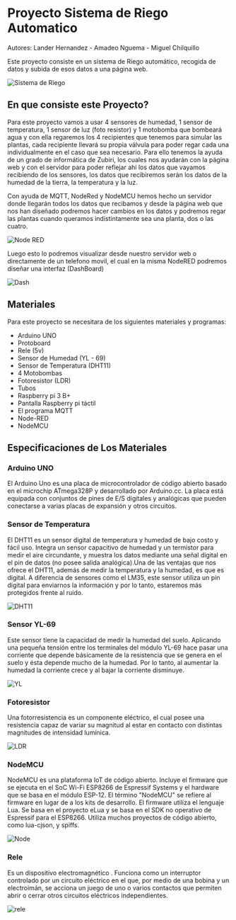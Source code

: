 # Proyecto Sistema de Riego Automatico
Autores: Lander Hernandez - Amadeo Nguema - Miguel Chilquillo


Este proyecto consiste en un sistema de Riego automático, recogida de datos y subida de esos datos a una página web.

![Sistema de Riego](https://www.hwlibre.com/wp-content/uploads/2019/08/montaje-sistema-riego-automatico-arduino.png)

## En que consiste este Proyecto?

Para este proyecto vamos a usar 4 sensores de humedad, 1 sensor de temperatura, 1 sensor de luz (foto resistor) y 1 motobomba que bombeará agua y con ella regaremos los 4 recipientes que tenemos para simular las plantas, cada recipiente llevará su propia válvula para poder regar cada una individualmente en el caso que sea necesario.  Para ello tenemos la ayuda de un grado de informática de Zubiri, los cuales nos ayudarán con la página web y con el servidor para poder reflejar ahí los datos que vayamos recibiendo de los sensores, los datos que recibiremos serán los datos de la humedad de la tierra, la temperatura y la luz.

Con ayuda de MQTT, NodeRed y NodeMCU hemos hecho un servidor donde llegarán todos los datos que recibamos y desde la página web que nos han diseñado podremos hacer cambios en los datos y podremos regar las plantas cuando queramos indistintamente sea una planta, dos o las cuatro. 

![Node RED](https://2.bp.blogspot.com/-y_MFrFV9gk0/WCUUJZAuG2I/AAAAAAAAC28/Z2C--Gr4iyYXqMU1mhvZsT1nhJ3OyayoQCLcB/s1600/nodes.JPG)

Luego esto lo podremos visualizar desde nuestro servidor web o directamente de un telefono movil, el cual en la misma NodeRED podremos diseñar una interfaz (DashBoard)

![Dash](https://themicrofcontrol.files.wordpress.com/2017/08/deepinscreenshot_select-area_20170813015351.png?w=1350)

 ## Materiales
 
  Para este proyecto se necesitara de los siguientes materiales y programas:
 
 - Arduino UNO
 - Protoboard
 - Rele (5v)
 - Sensor de Humedad (YL - 69)
 - Sensor de Temperatura (DHT11)
 - 4 Motobombas
 - Fotoresistor (LDR)
 - Tubos
 - Raspberry pi 3 B+ 
 - Pantalla Raspberry pi táctil
 - El programa MQTT
 - Node-RED
 - NodeMCU
 
 ## Especificaciones de Los Materiales

### Arduino UNO

El Arduino Uno es una placa de microcontrolador de código abierto basado en el microchip ATmega328P y desarrollado por Arduino.cc. La placa está equipada con conjuntos de pines de E/S digitales y analógicas que pueden conectarse a varias placas de expansión y otros circuitos.


### Sensor de Temperatura

El DHT11 es un sensor digital de temperatura y humedad de bajo costo y fácil uso. Integra un sensor capacitivo de humedad y un termistor para medir el aire circundante, y muestra los datos mediante una señal digital en el pin de datos (no posee salida analógica).Una de las ventajas que nos ofrece el DHT11, además de medir la temperatura y la humedad, es que es digital. A diferencia de sensores como el LM35, este sensor utiliza un pin digital para enviarnos la información y por lo tanto, estaremos más protegidos frente al ruido.

![DHT11](https://www.dhresource.com/0x0/f2/albu/g5/M01/31/E4/rBVaI1nMZ0OABUG9AATvkHWc5ZY128.jpg)

### Sensor YL-69

Este sensor tiene la capacidad de medir la humedad del suelo. Aplicando una pequeña tensión entre los terminales del módulo YL-69 hace pasar una corriente que depende básicamente de la resistencia que se genera en el suelo y ésta depende mucho de la humedad. Por lo tanto, al aumentar la humedad la corriente crece y al bajar la corriente disminuye.

![YL](https://maxelectronica.cl/2713/sensor-de-humedad-de-suelo-modelo-yl-38-y-sonda-yl-69.jpg) 

### Fotoresistor

Una fotorresistencia es un componente eléctrico, el cual posee una resistencia capaz de variar su magnitud al estar en contacto con distintas magnitudes de intensidad lumínica.

![LDR](https://cdn.shopify.com/s/files/1/0557/2945/products/LDR_x700.jpg?v=1543599244)

### NodeMCU
 
NodeMCU es una plataforma IoT de código abierto. Incluye el firmware que se ejecuta en el SoC Wi-Fi ESP8266 de Espressif Systems y el hardware que se basa en el módulo ESP-12. El término "NodeMCU" se refiere al firmware en lugar de a los kits de desarrollo. El firmware utiliza el lenguaje Lua. Se basa en el proyecto eLua y se basa en el SDK no operativo de Espressif para el ESP8266. Utiliza muchos proyectos de código abierto, como lua-cjson, y spiffs.

![Node](https://i.ebayimg.com/images/g/XF8AAOSwYXddbvfy/s-l300.jpg)

### Rele

Es un dispositivo electromagnético . Funciona como un interruptor controlado por un circuito eléctrico en el que, por medio de una bobina y un electroimán, se acciona un juego de uno o varios contactos que permiten abrir o cerrar otros circuitos eléctricos independientes.

![rele](https://cemcables.com/2132-large_default/rele-5v-dc-2-contactos.jpg)





































